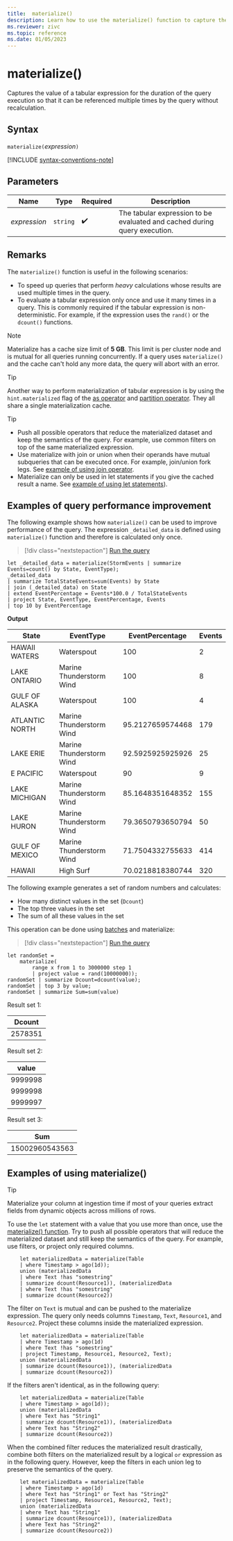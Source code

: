 ```yaml
---
title:  materialize()
description: Learn how to use the materialize() function to capture the value of a tabular expression for reuse.
ms.reviewer: zivc
ms.topic: reference
ms.date: 01/05/2023
---
```

# materialize()

Captures the value of a tabular expression for the duration of the query execution so that it can be referenced multiple times by the query without recalculation.

## Syntax

`materialize(`*expression*`)`

[!INCLUDE [syntax-conventions-note](../includes/syntax-conventions-note.md)]

## Parameters

| Name | Type | Required | Description |
|--|--|--|--|
| *expression* | `string` |  :heavy_check_mark: | The tabular expression to be evaluated and cached during query execution.|

## Remarks

The `materialize()` function is useful in the following scenarios:

* To speed up queries that perform *heavy* calculations whose results are used multiple times in the query.
* To evaluate a tabular expression only once and use it many times in a query. This is commonly required if the tabular expression is non-deterministic. For example, if the expression uses the `rand()` or the `dcount()` functions.

> [!NOTE]
> Materialize has a cache size limit of **5 GB**. This limit is per cluster node and is mutual for all queries running concurrently. If a query uses `materialize()` and the cache can't hold any more data, the query will abort with an error.

>[!TIP]
> Another way to perform materialization of tabular expression is by using the `hint.materialized` flag
> of the [as operator](as-operator.md) and [partition operator](partition-operator.md). They all share a
> single materialization cache.

>[!TIP]
>
>* Push all possible operators that reduce the materialized dataset and keep the semantics of the query. For example, use common filters on top of the same materialized expression.
>* Use materialize with join or union when their operands have mutual subqueries that can be executed once. For example, join/union fork legs. See [example of using join operator](#examples-of-query-performance-improvement).
>* Materialize can only be used in let statements if you give the cached result a name. See [example of using let statements](#examples-of-using-materialize)).

## Examples of query performance improvement

The following example shows how `materialize()` can be used to improve performance of the query.
The expression `_detailed_data` is defined using `materialize()` function and therefore is calculated only once.

> [!div class="nextstepaction"]
> <a href="https://dataexplorer.azure.com/clusters/help/databases/Samples?query=H4sIAAAAAAAAA2WPwQqDMAyG74LvkGMdstXz8Lj7QO/S2TAqtZUaxxx7+FUrOPXU8iffl0QjQSWRhNIoKylIQA6tIHRKaPVBVpB17e2Fhnr4Qj+0rXA+hxDltR0MsQQeIxTksTQUyrHD5BpHW3Uc/RtKS0LP0OLyJRa+q29CGqsMsK0qAWvWDnwTGhlG39HV/hFP9JcE3Snj/Mzhchg5sZ2zDdZ0WD/d65Zghsh2kPFpy13TDxDFARZQAQAA" target="_blank">Run the query</a>

```kusto
let _detailed_data = materialize(StormEvents | summarize Events=count() by State, EventType);
_detailed_data
| summarize TotalStateEvents=sum(Events) by State
| join (_detailed_data) on State
| extend EventPercentage = Events*100.0 / TotalStateEvents
| project State, EventType, EventPercentage, Events
| top 10 by EventPercentage
```

**Output**

|State|EventType|EventPercentage|Events|
|---|---|---|---|
|HAWAII WATERS|Waterspout|100|2|
|LAKE ONTARIO|Marine Thunderstorm Wind|100|8|
|GULF OF ALASKA|Waterspout|100|4|
|ATLANTIC NORTH|Marine Thunderstorm Wind|95.2127659574468|179|
|LAKE ERIE|Marine Thunderstorm Wind|92.5925925925926|25|
|E PACIFIC|Waterspout|90|9|
|LAKE MICHIGAN|Marine Thunderstorm Wind|85.1648351648352|155|
|LAKE HURON|Marine Thunderstorm Wind|79.3650793650794|50|
|GULF OF MEXICO|Marine Thunderstorm Wind|71.7504332755633|414|
|HAWAII|High Surf|70.0218818380744|320|

The following example generates a set of random numbers and calculates:

* How many distinct values in the set (`Dcount`)
* The top three values in the set
* The sum of all these values in the set

This operation can be done using [batches](batches.md) and materialize:

> [!div class="nextstepaction"]
> <a href="https://dataexplorer.azure.com/clusters/help/databases/Samples?query=H4sIAAAAAAAAA3WNQQqDMBBF94J3+Mu4M7gs2fUGniDVabEkToiT0hYP32gKQqF/k5nw5n1HgmjnkX2fJ4O6Qo63QnGybnqTKj9bMncjPHGN7KEhjK7dg0UoQB/kihD5ToPgYV2i7N06lC542zSnujpaVyzJextzG84Dp1nMuD9qv/6FhQM6XF7F/dfUJ2/y9nV8ADNWwIPoAAAA" target="_blank">Run the query</a>

```kusto
let randomSet = 
    materialize(
        range x from 1 to 3000000 step 1
        | project value = rand(10000000));
randomSet | summarize Dcount=dcount(value);
randomSet | top 3 by value;
randomSet | summarize Sum=sum(value)
```

Result set 1:  

|Dcount|
|---|
|2578351|

Result set 2:

|value|
|---|
|9999998|
|9999998|
|9999997|

Result set 3:

|Sum|
|---|
|15002960543563|

## Examples of using materialize()

> [!TIP]
> Materialize your column at ingestion time if most of your queries extract fields from dynamic objects across millions of rows.

To use the `let` statement with a value that you use more than once, use the [materialize() function](materialize-function.md). Try to push all possible operators that will reduce the materialized dataset and still keep the semantics of the query. For example, use filters, or project only required columns.

<!-- csl: https://help.kusto.windows.net/Samples -->
```kusto
    let materializedData = materialize(Table
    | where Timestamp > ago(1d));
    union (materializedData
    | where Text !has "somestring"
    | summarize dcount(Resource1)), (materializedData
    | where Text !has "somestring"
    | summarize dcount(Resource2))
```

The filter on `Text` is mutual and can be pushed to the materialize expression.
The query only needs columns `Timestamp`, `Text`, `Resource1`, and `Resource2`. Project these columns inside the materialized expression.

<!-- csl: https://help.kusto.windows.net/Samples -->
```kusto
    let materializedData = materialize(Table
    | where Timestamp > ago(1d)
    | where Text !has "somestring"
    | project Timestamp, Resource1, Resource2, Text);
    union (materializedData
    | summarize dcount(Resource1)), (materializedData
    | summarize dcount(Resource2))
```

If the filters aren't identical, as in the following query:  

<!-- csl: https://help.kusto.windows.net/Samples -->
```kusto
    let materializedData = materialize(Table
    | where Timestamp > ago(1d));
    union (materializedData
    | where Text has "String1"
    | summarize dcount(Resource1)), (materializedData
    | where Text has "String2"
    | summarize dcount(Resource2))
 ```

When the combined filter reduces the materialized result drastically, combine both filters on the materialized result by a logical `or` expression as in the following query. However, keep the filters in each union leg to preserve the semantics of the query.

<!-- csl: https://help.kusto.windows.net/Samples -->
```kusto
    let materializedData = materialize(Table
    | where Timestamp > ago(1d)
    | where Text has "String1" or Text has "String2"
    | project Timestamp, Resource1, Resource2, Text);
    union (materializedData
    | where Text has "String1"
    | summarize dcount(Resource1)), (materializedData
    | where Text has "String2"
    | summarize dcount(Resource2))
```
